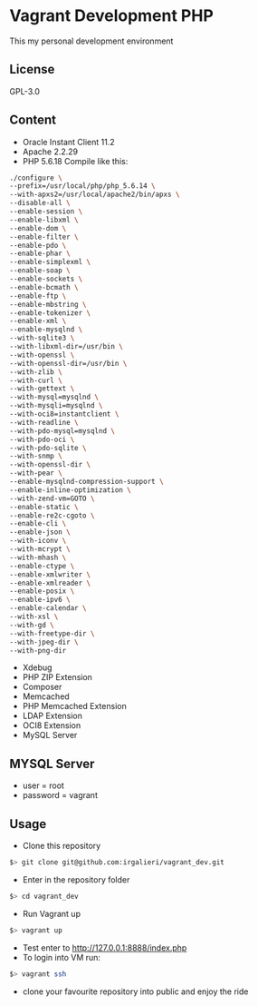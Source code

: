 # Vagrant Development PHP
This my personal development environment

## License
GPL-3.0

## Content
* Oracle Instant Client 11.2
* Apache 2.2.29
* PHP 5.6.18 Compile like this:

```bash
./configure \
--prefix=/usr/local/php/php_5.6.14 \
--with-apxs2=/usr/local/apache2/bin/apxs \
--disable-all \
--enable-session \
--enable-libxml \
--enable-dom \
--enable-filter \
--enable-pdo \
--enable-phar \
--enable-simplexml \
--enable-soap \
--enable-sockets \
--enable-bcmath \
--enable-ftp \
--enable-mbstring \
--enable-tokenizer \
--enable-xml \
--enable-mysqlnd \
--with-sqlite3 \
--with-libxml-dir=/usr/bin \
--with-openssl \
--with-openssl-dir=/usr/bin \
--with-zlib \
--with-curl \
--with-gettext \
--with-mysql=mysqlnd \
--with-mysqli=mysqlnd \
--with-oci8=instantclient \
--with-readline \
--with-pdo-mysql=mysqlnd \
--with-pdo-oci \
--with-pdo-sqlite \
--with-snmp \
--with-openssl-dir \
--with-pear \
--enable-mysqlnd-compression-support \
--enable-inline-optimization \
--with-zend-vm=GOTO \
--enable-static \
--enable-re2c-cgoto \
--enable-cli \
--enable-json \
--with-iconv \
--with-mcrypt \
--with-mhash \
--enable-ctype \
--enable-xmlwriter \
--enable-xmlreader \
--enable-posix \
--enable-ipv6 \
--enable-calendar \
--with-xsl \
--with-gd \
--with-freetype-dir \
--with-jpeg-dir \
--with-png-dir
```
* Xdebug
* PHP ZIP Extension
* Composer
* Memcached
* PHP Memcached Extension
* LDAP Extension
* OCI8 Extension
* MySQL Server

## MYSQL Server
* user = root
* password = vagrant

## Usage
* Clone this repository
```bash
$> git clone git@github.com:irgalieri/vagrant_dev.git
```
* Enter in the repository folder
```bash
$> cd vagrant_dev
```
* Run Vagrant up
```bash
$> vagrant up
```
* Test enter to http://127.0.0.1:8888/index.php
* To login into VM run:
```bash
$> vagrant ssh
```
* clone your favourite repository into public and enjoy the ride
